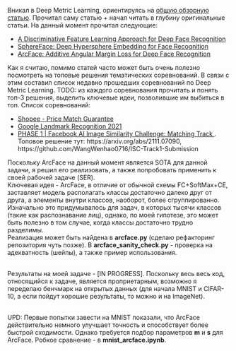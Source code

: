 Вникал в Deep Metric Learning, ориентируясь на <a href="https://hav4ik.github.io/articles/deep-metric-learning-survey">общую обзорную статью</a>. 
Прочитал саму статью + начал читать в глубину оригинальные статьи. На данный момент прочитал следующие:
<ul>
<li> <a href="https://link.springer.com/chapter/10.1007/978-3-319-46478-7_31">A Discriminative Feature Learning Approach for Deep Face Recognition</a>
<li> <a href="https://arxiv.org/abs/1704.08063">SphereFace: Deep Hypersphere Embedding for Face Recognition</a>
<li> <a href="https://arxiv.org/abs/1801.07698">ArcFace: Additive Angular Margin Loss for Deep Face Recognition</a>
</ul>

Как я считаю, помимо статей часто может быть очень полезно посмотреть на топовые решения тематических соревнований.
В связи с этим составил список недавно прошедших соревнований по Deep Metric Learning. TODO: из каждого соревнования прочитать и понять топ-3 решения, выделить ключевые идеи, позволившие им выбиться в топ.
Список соревнований:
<ul>
<li> <a href="https://www.kaggle.com/c/shopee-product-matching/"> Shopee - Price Match Guarantee </a>
<li> <a href="https://www.kaggle.com/c/landmark-recognition-2021"> Google Landmark Recognition 2021 </a>
<li> <a href="https://www.drivendata.org/competitions/79/competition-image-similarity-1-dev/"> PHASE 1 | Facebook AI Image Similarity Challenge: Matching Track </a>. Топовое решение тут: https://arxiv.org/abs/2111.07090, https://github.com/WangWenhao0716/ISC-Track1-Submission
</ul>

Поскольку ArcFace на данный момент является SOTA для данной задачи, я решил его реализовать, а также попробовать применить к своей рабочей задаче (SER).<br>
Ключевая идея - ArcFace, в отличие от обычной схемы FC+SoftMax+CE, заставляет модель располагать классы достаточно далеко друг от друга, а элементы внутри классов, наоборот, более сгруппированно.<br>
Изначально это придумывалось для задач, в которых тысячи классов (такие как распознавание лиц), однако, по моей гипотезе, это может быть полезно в том случае, когда классы достаточно трудно разделимы.<br>
Реализация может быть найдена в <b>arcface.py</b> (сделаю рефакторинг репозитория чуть позже). В <b>arcface_sanity_check.py</b> - проверка на адекватность (шейпы), а также пример использования.<br><br>

Результаты на моей задаче - [IN PROGRESS]. Поскольку весь весь код, относящийся к задаче, является проприетарным, возможно я переделаю бенчмарк на открытых данных (для начала MNIST и CIFAR-10, а если пойдут хорошие результаты, то можно и на ImageNet).<br><br>

UPD: Первые попытки завести на MNIST показали, что ArcFace действительно немного улучшает точность и способствует более быстрой сходимости. Однако требуется подбор параметров <b>m</b> и <b>s</b> для ArcFace. Робкое сравнение - в <b>mnist_arcface.ipynb</b>.